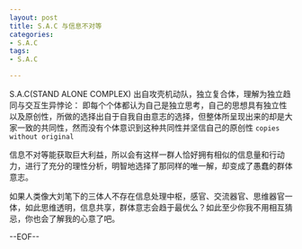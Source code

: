 ```yaml
---
layout: post
title: S.A.C 与信息不对等
categories:
- S.A.C
tags:
- S.A.C

---
```


S.A.C(STAND ALONE COMPLEX) 出自攻壳机动队，独立复合体，理解为独立趋同与交互生异悖论：
即每个个体都认为自己是独立思考，自己的思想具有独立性以及原创性，所做的选择出自于自我自由意志的选择，但整体所呈现出来的却是大家一致的共同性，然而没有个体意识到这种共同性并坚信自己的原创性 `copies without original`

信息不对等能获取巨大利益，所以会有这样一群人恰好拥有相似的信息量和行动力，进行了充分的理性分析，明智地选择了那同样的唯一解，却变成了愚蠢的群体意志。

如果人类像大刘笔下的三体人不存在信息处理中枢，感官、交流器官、思维器官一体，如此思维透明，信息共享，群体意志会趋于最优么？如此至少你我不用相互猜忌，你也会了解我的心意了吧。

--EOF--						